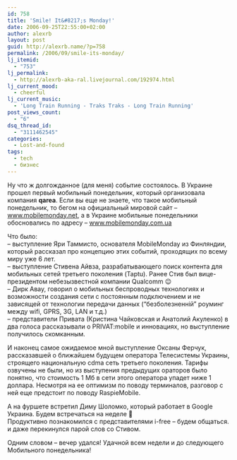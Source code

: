 ```yaml
---
id: 758
title: 'Smile! It&#8217;s Monday!'
date: 2006-09-25T22:55:00+02:00
author: alexrb
layout: post
guid: http://alexrb.name/?p=758
permalink: /2006/09/smile-its-monday/
lj_itemid:
  - "753"
lj_permalink:
  - http://alexrb-aka-ral.livejournal.com/192974.html
lj_current_mood:
  - cheerful
lj_current_music:
  - 'Long Train Running - Traks Traks - Long Train Running'
post_views_count:
  - "6"
dsq_thread_id:
  - "3111462545"
categories:
  - Lost-and-found
tags:
  - tech
  - бизнес
---
```

Ну что ж долгожданное (для меня) событие состоялось. В Украине прошел первый мобильный понедельник, который организовала компания **qarea**. Если вы еще не знаете, что такое мобильный понедельник, то бегом на официальный мировой сайт &#8211; www.mobilemonday.net, а в Украине мобильные понедельники обосновались по адресу &#8211; www.mobilemonday.com.ua

Что было:  
&#8211; выступление Яри Таммисто, основателя MobileMonday из Финляндии, который рассказал про концепцию этих событий, проходящих по всему миру уже 6 лет.  
&#8211; выступление Стивена Айвза, разрабатывающего поиск контента для мобильных сетей третьего поколения (Taptu). Ранее Стив был вице-президентом небезызвестной компании Qualcomm 😉  
&#8211; Дирк Авау, говорил о мобильных беспроводных технологиях и возможности создания сети с постоянным подключением и не зависящей от технологии передачи данных (&#8220;безболезненній&#8221; роуминг между wifi, GPRS, 3G, LAN и т.д.)  
&#8211; представители Привата (Кристина Чайковская и Анатолий Акуленко) в два голоса рассказывали о PRIVAT:mobile и инновациях, но выступление получилось скомканным.

И наконец самое ожидаемое мной выступление Оксаны Ферчук, рассказавшей о ближайшем будущем оператора Телесистемы Украины, строящего национальную cdma сеть третьего поколения. Тарифы озвучены не были, но из выступения предыдущих ораторов было понятно, что стоимость 1 Мб в сети этого оператора упадет ниже 1 доллара. Несмотря на ее оптимизм по поводу терминалов, разговор с ней еще предстоит по поводу RaspieMobile.

А на фуршете встретил Диму Шоломко, который работает в Google Украина. Будем встречаться на неделе 🙂  
Продуктивно познакомился с представителями i-free &#8211; будем общаться.  
и даже перекинулся парой слов со Стивом.

Одним словом &#8211; вечер удался! Удачной всем недели и до следующего Мобильного понедельника!